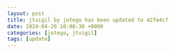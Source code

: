 ```yaml
---
layout: post
title: jtvigil by jotego has been updated to 42fe4c7
date: 2024-04-26 10:08:30 +0000
categories: [jotego, jtvigil]
tags: [update]
---
```


